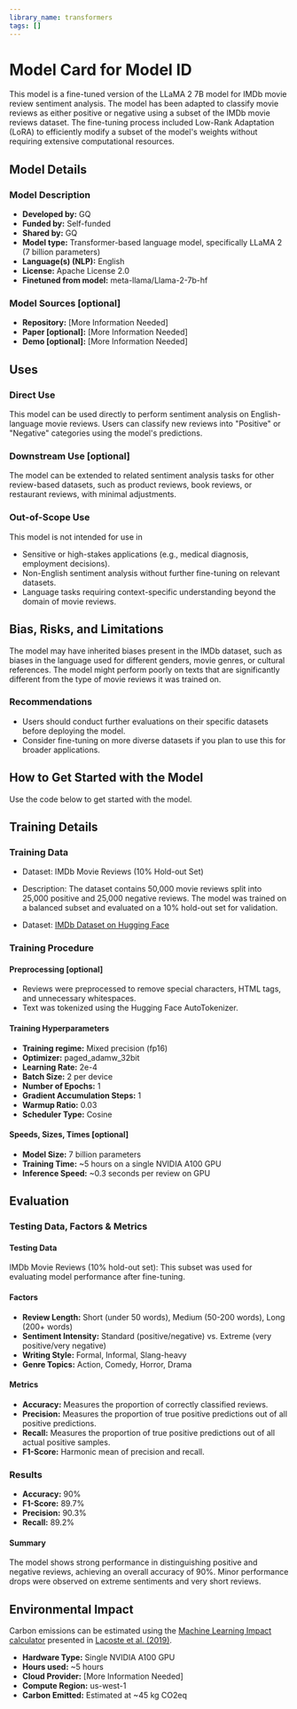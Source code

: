 ```yaml
---
library_name: transformers
tags: []
---
```


# Model Card for Model ID

This model is a fine-tuned version of the LLaMA 2 7B model for IMDb movie review sentiment analysis. The model has been adapted to classify movie reviews as either positive or negative using a subset of the IMDb movie reviews dataset. The fine-tuning process included Low-Rank Adaptation (LoRA) to efficiently modify a subset of the model's weights without requiring extensive computational resources.


## Model Details

### Model Description
- **Developed by:** GQ
- **Funded by:** Self-funded
- **Shared by:** GQ
- **Model type:** Transformer-based language model, specifically LLaMA 2 (7 billion parameters)
- **Language(s) (NLP):** English
- **License:** Apache License 2.0
- **Finetuned from model:** meta-llama/Llama-2-7b-hf

### Model Sources [optional]

<!-- Provide the basic links for the model. -->

- **Repository:** [More Information Needed]
- **Paper [optional]:** [More Information Needed]
- **Demo [optional]:** [More Information Needed]

## Uses

<!-- Address questions around how the model is intended to be used, including the foreseeable users of the model and those affected by the model. -->

### Direct Use

This model can be used directly to perform sentiment analysis on English-language movie reviews. Users can classify new reviews into "Positive" or "Negative" categories using the model's predictions.


### Downstream Use [optional]

The model can be extended to related sentiment analysis tasks for other review-based datasets, such as product reviews, book reviews, or restaurant reviews, with minimal adjustments.


### Out-of-Scope Use

This model is not intended for use in 
- Sensitive or high-stakes applications (e.g., medical diagnosis, employment decisions).
- Non-English sentiment analysis without further fine-tuning on relevant datasets.
- Language tasks requiring context-specific understanding beyond the domain of movie reviews.


## Bias, Risks, and Limitations

The model may have inherited biases present in the IMDb dataset, such as biases in the language used for different genders, movie genres, or cultural references. The model might perform poorly on texts that are significantly different from the type of movie reviews it was trained on.

### Recommendations

- Users should conduct further evaluations on their specific datasets before deploying the model.
- Consider fine-tuning on more diverse datasets if you plan to use this for broader applications.

## How to Get Started with the Model

Use the code below to get started with the model.


## Training Details

### Training Data

- Dataset: IMDb Movie Reviews (10% Hold-out Set)

- Description: The dataset contains 50,000 movie reviews split into 25,000 positive and 25,000 negative reviews. The model was trained on a balanced subset and evaluated on a 10% hold-out set for validation.

- Dataset: [IMDb Dataset on Hugging Face](https://huggingface.co/datasets/imdb)


### Training Procedure

<!-- This relates heavily to the Technical Specifications. Content here should link to that section when it is relevant to the training procedure. -->

#### Preprocessing [optional]
- Reviews were preprocessed to remove special characters, HTML tags, and unnecessary whitespaces.
- Text was tokenized using the Hugging Face AutoTokenizer.

#### Training Hyperparameters

- **Training regime:** Mixed precision (fp16)
- **Optimizer:** paged_adamw_32bit
- **Learning Rate:** 2e-4
- **Batch Size:** 2 per device
- **Number of Epochs:** 1
- **Gradient Accumulation Steps:** 1
- **Warmup Ratio:** 0.03
- **Scheduler Type:** Cosine
  
#### Speeds, Sizes, Times [optional]

- **Model Size:** 7 billion parameters
- **Training Time:** ~5 hours on a single NVIDIA A100 GPU
- **Inference Speed:** ~0.3 seconds per review on GPU

## Evaluation

<!-- This section describes the evaluation protocols and provides the results. -->

### Testing Data, Factors & Metrics

#### Testing Data

IMDb Movie Reviews (10% hold-out set): This subset was used for evaluating model performance after fine-tuning.


#### Factors

- **Review Length:** Short (under 50 words), Medium (50-200 words), Long (200+ words)
- **Sentiment Intensity:** Standard (positive/negative) vs. Extreme (very positive/very negative)
- **Writing Style:** Formal, Informal, Slang-heavy
- **Genre Topics:** Action, Comedy, Horror, Drama

#### Metrics

- **Accuracy:** Measures the proportion of correctly classified reviews.
- **Precision:** Measures the proportion of true positive predictions out of all positive predictions.
- **Recall:** Measures the proportion of true positive predictions out of all actual positive samples.
- **F1-Score:** Harmonic mean of precision and recall.

### Results
- **Accuracy:** 90%
- **F1-Score:** 89.7%
- **Precision:** 90.3%
- **Recall:** 89.2%

#### Summary

The model shows strong performance in distinguishing positive and negative reviews, achieving an overall accuracy of 90%. Minor performance drops were observed on extreme sentiments and very short reviews.

## Environmental Impact

<!-- Total emissions (in grams of CO2eq) and additional considerations, such as electricity usage, go here. Edit the suggested text below accordingly -->

Carbon emissions can be estimated using the [Machine Learning Impact calculator](https://mlco2.github.io/impact#compute) presented in [Lacoste et al. (2019)](https://arxiv.org/abs/1910.09700).

- **Hardware Type:** Single NVIDIA A100 GPU
- **Hours used:** ~5 hours
- **Cloud Provider:** [More Information Needed]
- **Compute Region:** us-west-1
- **Carbon Emitted:** Estimated at ~45 kg CO2eq

